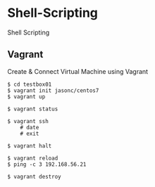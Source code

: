 # Shell-Scripting

Shell Scripting


## Vagrant

Create & Connect Virtual Machine using Vagrant

```
$ cd testbox01
$ vagrant init jasonc/centos7
$ vagrant up

$ vagrant status

$ vagrant ssh
    # date
    # exit

$ vagrant halt

$ vagrant reload
$ ping -c 3 192.168.56.21

$ vagrant destroy

```

